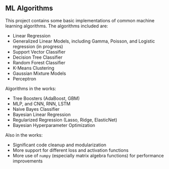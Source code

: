 ## ML Algorithms

This project contains some basic implementations of common machine learning algorithms. The algorithms included are:

* Linear Regression
* Generalized Linear Models, including Gamma, Poisson, and Logistic regression (in progress)
* Support Vector Classifier
* Decision Tree Classifier
* Random Forest Classifier
* K-Means Clustering
* Gaussian Mixture Models
* Perceptron



Algorithms in the works:

* Tree Boosters (AdaBoost, GBM)
* MLP, and CNN, RNN, LSTM
* Naive Bayes Classifier
* Bayesian Linear Regression
* Regularized Regression (Lasso, Ridge, ElasticNet)
* Bayesian Hyperparameter Optimization



Also in the works:

* Significant code cleanup and modularization
* More support for different loss and activation functions
* More use of `numpy` (especially matrix algebra functions) for performance improvements
